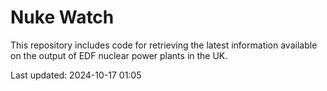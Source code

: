 # Nuke Watch

This repository includes code for retrieving the latest information available on the output of EDF nuclear power plants in the UK.

Last updated: 2024-10-17 01:05